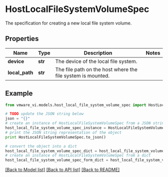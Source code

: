 # HostLocalFileSystemVolumeSpec

The specification for creating a new local file system volume. 

## Properties
Name | Type | Description | Notes
------------ | ------------- | ------------- | -------------
**device** | **str** | The device of the local file system.  | 
**local_path** | **str** | The file path on the host where the file system is mounted.  | 

## Example

```python
from vmware_vi.models.host_local_file_system_volume_spec import HostLocalFileSystemVolumeSpec

# TODO update the JSON string below
json = "{}"
# create an instance of HostLocalFileSystemVolumeSpec from a JSON string
host_local_file_system_volume_spec_instance = HostLocalFileSystemVolumeSpec.from_json(json)
# print the JSON string representation of the object
print HostLocalFileSystemVolumeSpec.to_json()

# convert the object into a dict
host_local_file_system_volume_spec_dict = host_local_file_system_volume_spec_instance.to_dict()
# create an instance of HostLocalFileSystemVolumeSpec from a dict
host_local_file_system_volume_spec_form_dict = host_local_file_system_volume_spec.from_dict(host_local_file_system_volume_spec_dict)
```
[[Back to Model list]](../README.md#documentation-for-models) [[Back to API list]](../README.md#documentation-for-api-endpoints) [[Back to README]](../README.md)


